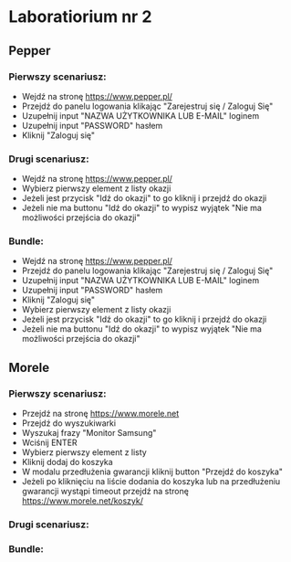 
# Laboratiorium nr 2
## Pepper
### Pierwszy scenariusz:
* Wejdź na stronę https://www.pepper.pl/
* Przejdź do panelu logowania klikając "Zarejestruj się / Zaloguj Się"
* Uzupełnij input "NAZWA UŻYTKOWNIKA LUB E-MAIL" loginem
* Uzupełnij input "PASSWORD" hasłem
* Kliknij "Zaloguj się"
### Drugi scenariusz:
* Wejdź na stronę https://www.pepper.pl/
* Wybierz pierwszy element z listy okazji
* Jeżeli jest przycisk "Idź do okazji" to go kliknij i przejdź do okazji
* Jeżeli nie ma buttonu "Idź do okazji" to wypisz wyjątek "Nie ma możliwości przejścia do okazji"
### Bundle:
* Wejdź na stronę https://www.pepper.pl/
* Przejdź do panelu logowania klikając "Zarejestruj się / Zaloguj Się"
* Uzupełnij input "NAZWA UŻYTKOWNIKA LUB E-MAIL" loginem
* Uzupełnij input "PASSWORD" hasłem
* Kliknij "Zaloguj się"
* Wybierz pierwszy element z listy okazji
* Jeżeli jest przycisk "Idź do okazji" to go kliknij i przejdź do okazji
* Jeżeli nie ma buttonu "Idź do okazji" to wypisz wyjątek "Nie ma możliwości przejścia do okazji"

## Morele
### Pierwszy scenariusz:
* Przejdź na stronę https://www.morele.net
* Przejdź do wyszukiwarki
* Wyszukaj frazy "Monitor Samsung"
* Wciśnij ENTER
* Wybierz pierwszy element z listy
* Kliknij dodaj do koszyka
* W modalu przedłużenia gwarancji kliknij button "Przejdź do koszyka"
* Jeżeli po kliknięciu na liście dodania do koszyka lub na przedłużeniu gwarancji wystąpi timeout przejdź na stronę https://www.morele.net/koszyk/
### Drugi scenariusz:

### Bundle:


